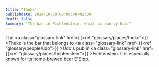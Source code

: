 ```yaml
---
title: “Theke”
publishdate: 2024-10-30T08:00:00+02:00
draft: false
Summary: “The bar in Fichtenstein, which is run by Udo.”
---
```

The <a class="glossary-link" href={{<ref "glossary/places/theke">}} >Theke</a> is the bar that belongs to <a class="glossary-link" href={{<ref "glossary/people/udo">}} >Udo</a>'s pub in <a class="glossary-link" href={{<ref "glossary/places/fichtenstein">}} >Fichtenstein</a>. It is especially known for its home-brewed beer E'Sipp.

